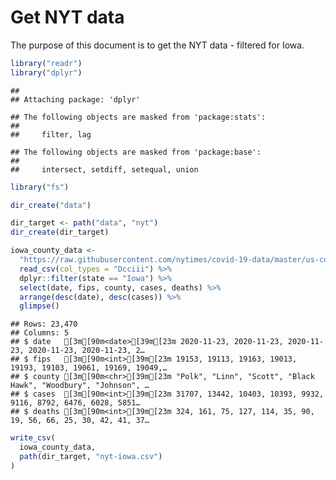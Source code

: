 Get NYT data
================

The purpose of this document is to get the NYT data - filtered for Iowa.

``` r
library("readr")
library("dplyr")
```

    ## 
    ## Attaching package: 'dplyr'

    ## The following objects are masked from 'package:stats':
    ## 
    ##     filter, lag

    ## The following objects are masked from 'package:base':
    ## 
    ##     intersect, setdiff, setequal, union

``` r
library("fs")
```

``` r
dir_create("data")

dir_target <- path("data", "nyt")
dir_create(dir_target)
```

``` r
iowa_county_data <- 
  "https://raw.githubusercontent.com/nytimes/covid-19-data/master/us-counties.csv" %>%
  read_csv(col_types = "Dcciii") %>%
  dplyr::filter(state == "Iowa") %>%
  select(date, fips, county, cases, deaths) %>%
  arrange(desc(date), desc(cases)) %>%
  glimpse()
```

    ## Rows: 23,470
    ## Columns: 5
    ## $ date   [3m[90m<date>[39m[23m 2020-11-23, 2020-11-23, 2020-11-23, 2020-11-23, 2020-11-23, 2…
    ## $ fips   [3m[90m<int>[39m[23m 19153, 19113, 19163, 19013, 19193, 19103, 19061, 19169, 19049,…
    ## $ county [3m[90m<chr>[39m[23m "Polk", "Linn", "Scott", "Black Hawk", "Woodbury", "Johnson", …
    ## $ cases  [3m[90m<int>[39m[23m 31707, 13442, 10403, 10393, 9932, 9116, 8792, 6476, 6028, 5851…
    ## $ deaths [3m[90m<int>[39m[23m 324, 161, 75, 127, 114, 35, 90, 19, 56, 66, 25, 30, 42, 41, 37…

``` r
write_csv(
  iowa_county_data,
  path(dir_target, "nyt-iowa.csv")
)
```

